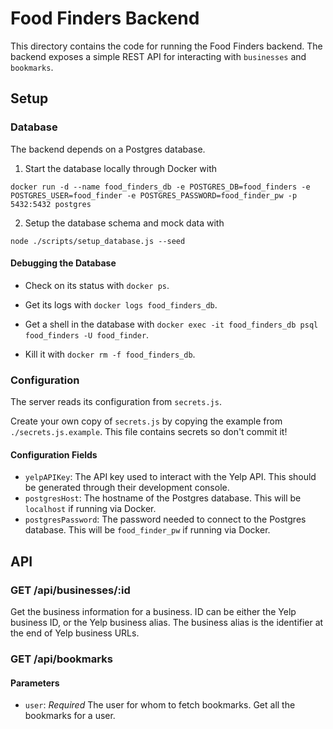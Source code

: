 # Food Finders Backend

This directory contains the code for running the Food Finders backend. The
backend exposes a simple REST API for interacting with `businesses` and
`bookmarks`.

## Setup

### Database

The backend depends on a Postgres database.

1. Start the database locally through Docker with
```
docker run -d --name food_finders_db -e POSTGRES_DB=food_finders -e POSTGRES_USER=food_finder -e POSTGRES_PASSWORD=food_finder_pw -p 5432:5432 postgres
```

2. Setup the database schema and mock data with
```
node ./scripts/setup_database.js --seed
```

#### Debugging the Database

- Check on its status with `docker ps`.

- Get its logs with `docker logs food_finders_db`.

- Get a shell in the database with `docker exec -it food_finders_db psql food_finders -U food_finder`.

- Kill it with `docker rm -f food_finders_db`.

### Configuration

The server reads its configuration from `secrets.js`.

Create your own copy of `secrets.js` by copying the example from
`./secrets.js.example`. This file contains secrets so don't commit it!

#### Configuration Fields
- `yelpAPIKey`: The API key used to interact with the Yelp API. This should be
  generated through their development console.
- `postgresHost`: The hostname of the Postgres database. This will be
  `localhost` if running via Docker.
- `postgresPassword`: The password needed to connect to the Postgres database.
  This will be `food_finder_pw` if running via Docker.

## API
### GET /api/businesses/:id
Get the business information for a business. ID can be either the Yelp business
ID, or the Yelp business alias. The business alias is the identifier at the end
of Yelp business URLs.

### GET /api/bookmarks
#### Parameters
- `user`: *Required* The user for whom to fetch bookmarks.
Get all the bookmarks for a user.
